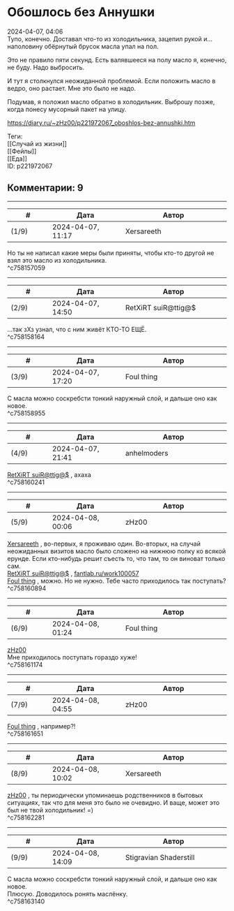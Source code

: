 Обошлось без Аннушки
====================

  
2024-04-07, 04:06  
 Тупо, конечно. Доставал что-то из холодильника, зацепил рукой и... наполовину обёрнутый брусок масла упал на пол.   
   
 Это не правило пяти секунд. Есть валявшееся на полу масло я, конечно, не буду. Надо выбросить.   
   
 И тут я столкнулся неожиданной проблемой. Если положить масло в ведро, оно растает. Мне это было не надо.   
   
 Подумав, я положил масло обратно в холодильник. Выброшу позже, когда понесу мусорный пакет на улицу.   
  
<https://diary.ru/~zHz00/p221972067_oboshlos-bez-annushki.htm>  
  
Теги:  
[[Случай из жизни]]  
[[Фейлы]]  
[[Еда]]  
ID: p221972067  


Комментарии: 9
--------------

  


---



|         #         |              Дата              |                     Автор                     |           ID           |
| --- | --- | --- | --- |
| (1/9) | 2024-04-07, 11:17 | Xersareeth | c758157059 |

  
 Но ты не написал какие меры были приняты, чтобы кто-то другой не взял это масло из холодильника.   
 ^c758157059

---



|         #         |              Дата              |                     Автор                     |           ID           |
| --- | --- | --- | --- |
| (2/9) | 2024-04-07, 14:50 | RetXiRT suiR@ttig@$ | c758158164 |

  
 ...так зХз узнал, что с ним живёт КТО-ТО ЕЩЁ.   
 ^c758158164

---



|         #         |              Дата              |                     Автор                     |           ID           |
| --- | --- | --- | --- |
| (3/9) | 2024-04-07, 17:20 | Foul thing | c758158955 |

  
 С масла можно соскребсти тонкий наружный слой, и дальше оно как новое.   
 ^c758158955

---



|         #         |              Дата              |                     Автор                     |           ID           |
| --- | --- | --- | --- |
| (4/9) | 2024-04-07, 21:41 | anhelmoders | c758160241 |

  
  [RetXiRT suiR@ttig@$](https://Hellspawn.diary.ru "Atomicautionuclear")  , ахаха   
 ^c758160241

---



|         #         |              Дата              |                     Автор                     |           ID           |
| --- | --- | --- | --- |
| (5/9) | 2024-04-08, 00:06 | zHz00 | c758160894 |

  
  [Xersareeth](https://BurrowDeclassified.diary.ru "One more fang")  , во-первых, я проживаю один. Во-вторых, на случай неожиданных визитов масло было сложено на нижнюю полку ко всякой ерунде. Если кто-нибудь решит съесть то, что там, то он виноват только сам.   
  [RetXiRT suiR@ttig@$](https://Hellspawn.diary.ru "Atomicautionuclear")  ,  [fantlab.ru/work100057](https://fantlab.ru/work100057)    
  [Foul thing](https://foulthing.diary.ru "Temporary Internet Flies")  , можно. Но не нужно. Тебе часто приходилось так поступать?   
 ^c758160894

---



|         #         |              Дата              |                     Автор                     |           ID           |
| --- | --- | --- | --- |
| (6/9) | 2024-04-08, 01:24 | Foul thing | c758161174 |

  
  [zHz00](https://zHz00.diary.ru "Untitled")    
 Мне приходилось поступать гораздо хуже!   
 ^c758161174

---



|         #         |              Дата              |                     Автор                     |           ID           |
| --- | --- | --- | --- |
| (7/9) | 2024-04-08, 04:55 | zHz00 | c758161651 |

  
  [Foul thing](https://foulthing.diary.ru "Temporary Internet Flies")  , например?!   
 ^c758161651

---



|         #         |              Дата              |                     Автор                     |           ID           |
| --- | --- | --- | --- |
| (8/9) | 2024-04-08, 10:02 | Xersareeth | c758162281 |

  
  [zHz00](https://zHz00.diary.ru "Untitled")  , ты периодически упоминаешь родственников в бытовых ситуациях, так что для меня это было не очевидно. И ваще, может это был не твой холодильник! =)   
 ^c758162281

---



|         #         |              Дата              |                     Автор                     |           ID           |
| --- | --- | --- | --- |
| (9/9) | 2024-04-08, 14:09 | Stigravian Shaderstill | c758163140 |

  
  С масла можно соскребсти тонкий наружный слой, и дальше оно как новое.    
 Плюсую.  Доводилось ронять маслёнку.    
 ^c758163140